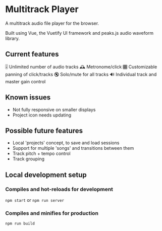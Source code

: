 # Multitrack Player

A multitrack audio file player for the browser.

Built using Vue, the Vuetify UI framework and peaks.js audio waveform library.

## Current features
🎚️ Unlimited number of audio tracks
🕰️ Metronome/click
🎛️ Customizable panning of click/tracks
🔇 Solo/mute for all tracks
🔊 Individual track and master gain control

## Known issues
- Not fully responsive on smaller displays
- Project icon needs updating

## Possible future features
- Local 'projects' concept, to save and load sessions
- Support for multiple 'songs' and transitions between them
- Track pitch + tempo control
- Track grouping

## Local development setup
### Compiles and hot-reloads for development
`npm start` or `npm run server`
### Compiles and minifies for production
`npm run build`
